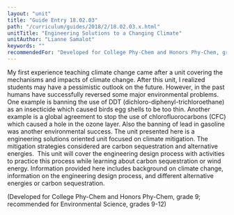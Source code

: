 ```yaml
---
layout: "unit"
title: "Guide Entry 18.02.03"
path: "/curriculum/guides/2018/2/18.02.03.x.html"
unitTitle: "Engineering Solutions to a Changing Climate"
unitAuthor: "Lianne Samalot"
keywords: ""
recommendedFor: "Developed for College Phy-Chem and Honors Phy-Chem, grade 9; recommended for Environmental Science, grades 9-12"
---
```

<main>
<p>
My first experience teaching climate change came after a unit covering the mechanisms and impacts of climate change. After this unit, I realized students may have a pessimistic outlook on the future. However, in the past humans have successfully reversed some major environmental problems. One example is banning the use of DDT (dichloro-diphenyl-trichloroethane) as an insecticide which caused birds egg shells to be too thin. Another example is a global agreement to stop the use of chlorofluorocarbons (CFC) which caused a hole in the ozone layer. Also the banning of lead in gasoline was another environmental success. The unit presented here is a engineering solutions oriented unit focused on climate mitigation. The mitigation strategies considered are carbon sequestration and alternative energies.  This unit will cover the engineering design process with activities to practice this process while learning about carbon sequestration or wind energy. Information provided here includes background on climate change, information on the engineering design process, and different alternative energies or carbon sequestration.
</p>
<p>
(Developed for College Phy-Chem and Honors Phy-Chem, grade 9; recommended for Environmental Science, grades 9-12)
</p>
</main>